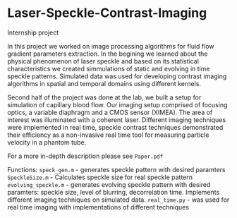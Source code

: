 # Laser-Speckle-Contrast-Imaging
Internship project

In this project we worked on image processing algorithms for fluid flow gradient parameters extraction.
In the begining we learned about the physical phenomenon of laser speckle and based on its statistical characteristics we created
simmulations of static and evolving in time speckle patterns.
Simulated data was used for developing contrast imaging algorithms in spatial and temporal domains using different kernels.

Second half of the project was done at the lab, we built a setup for simulation of capillary blood flow.
Our imaging setup comprised of focusing optics, a variable diaphragm and a CMOS sensor (XIMEA).
The area of interest was illuminated with a coherent laser.
Different imaging techniques were implemented in real time, speckle contrast techniques demonstrated their efficiency as 
a non-invasive real time tool for measuring particle velocity in a phantom tube.

For a more in-depth description please see `Paper.pdf`

Functions:
`speck_gen.m` - generates speckle pattern with desired paramters
`SpeckleSize.m` - Calculates speckle size for real speckle pattern 
`evolving_speckle.m` - generates evolving speckle pattern with desired paramters: speckle size, level of blurring, decorrelation time. Implements
different imaging techniques on simulated data.
`real_time.py` - was used for real time imaging with implementations of different techniques
